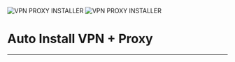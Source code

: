 ![VPN PROXY INSTALLER](https://github.com/Bangden/Auto-Install-VPN-Proxy/workflows/VPN%20PROXY%20INSTALLER/badge.svg) ![VPN PROXY INSTALLER](https://github.com/Bangden/Auto-Install-VPN-Proxy/workflows/.github/workflows/aivp.yml/badge.svg)

# Auto Install VPN + Proxy
---